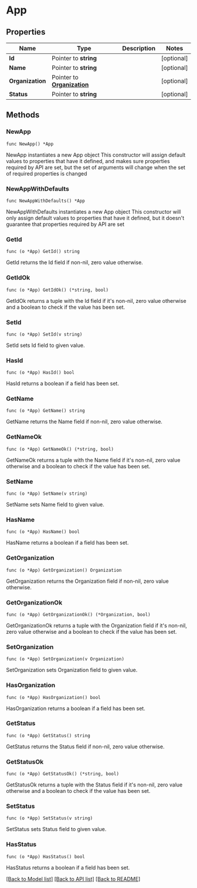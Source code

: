 # App

## Properties

Name | Type | Description | Notes
------------ | ------------- | ------------- | -------------
**Id** | Pointer to **string** |  | [optional] 
**Name** | Pointer to **string** |  | [optional] 
**Organization** | Pointer to [**Organization**](Organization.md) |  | [optional] 
**Status** | Pointer to **string** |  | [optional] 

## Methods

### NewApp

`func NewApp() *App`

NewApp instantiates a new App object
This constructor will assign default values to properties that have it defined,
and makes sure properties required by API are set, but the set of arguments
will change when the set of required properties is changed

### NewAppWithDefaults

`func NewAppWithDefaults() *App`

NewAppWithDefaults instantiates a new App object
This constructor will only assign default values to properties that have it defined,
but it doesn't guarantee that properties required by API are set

### GetId

`func (o *App) GetId() string`

GetId returns the Id field if non-nil, zero value otherwise.

### GetIdOk

`func (o *App) GetIdOk() (*string, bool)`

GetIdOk returns a tuple with the Id field if it's non-nil, zero value otherwise
and a boolean to check if the value has been set.

### SetId

`func (o *App) SetId(v string)`

SetId sets Id field to given value.

### HasId

`func (o *App) HasId() bool`

HasId returns a boolean if a field has been set.

### GetName

`func (o *App) GetName() string`

GetName returns the Name field if non-nil, zero value otherwise.

### GetNameOk

`func (o *App) GetNameOk() (*string, bool)`

GetNameOk returns a tuple with the Name field if it's non-nil, zero value otherwise
and a boolean to check if the value has been set.

### SetName

`func (o *App) SetName(v string)`

SetName sets Name field to given value.

### HasName

`func (o *App) HasName() bool`

HasName returns a boolean if a field has been set.

### GetOrganization

`func (o *App) GetOrganization() Organization`

GetOrganization returns the Organization field if non-nil, zero value otherwise.

### GetOrganizationOk

`func (o *App) GetOrganizationOk() (*Organization, bool)`

GetOrganizationOk returns a tuple with the Organization field if it's non-nil, zero value otherwise
and a boolean to check if the value has been set.

### SetOrganization

`func (o *App) SetOrganization(v Organization)`

SetOrganization sets Organization field to given value.

### HasOrganization

`func (o *App) HasOrganization() bool`

HasOrganization returns a boolean if a field has been set.

### GetStatus

`func (o *App) GetStatus() string`

GetStatus returns the Status field if non-nil, zero value otherwise.

### GetStatusOk

`func (o *App) GetStatusOk() (*string, bool)`

GetStatusOk returns a tuple with the Status field if it's non-nil, zero value otherwise
and a boolean to check if the value has been set.

### SetStatus

`func (o *App) SetStatus(v string)`

SetStatus sets Status field to given value.

### HasStatus

`func (o *App) HasStatus() bool`

HasStatus returns a boolean if a field has been set.


[[Back to Model list]](../README.md#documentation-for-models) [[Back to API list]](../README.md#documentation-for-api-endpoints) [[Back to README]](../README.md)


